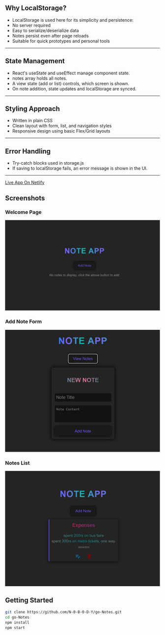 ## Why LocalStorage?

- LocalStorage is used here for its simplicity and persistence:
- No server required
- Easy to serialize/deserialize data
- Notes persist even after page reloads
- Suitable for quick prototypes and personal tools

---

## State Management

- React's useState and useEffect manage component state.
- notes array holds all notes.
- A view state (add or list) controls, which screen is shown.
- On note addition, state updates and localStorage are synced.

---

## Styling Approach

- Written in plain CSS
- Clean layout with form, list, and navigation styles
- Responsive design using basic Flex/Grid layouts

---

## Error Handling

- Try-catch blocks used in storage.js
- If saving to localStorage fails, an error message is shown in the UI.

---

[Live App On Netlify](https://go-note.netlify.app/)

## Screenshots
### Welcome Page
![First Page](./src/assets/img.png)
### Add Note Form
![Add Note](./src/assets/img_1.png)

### Notes List
![Notes List](./src/assets/img_2.png)

## Getting Started

```bash
git clone https://github.com/N-0-B-O-D-Y/go-Notes.git
cd go-Notes
npm install
npm start
